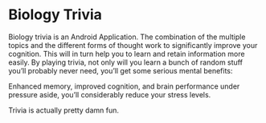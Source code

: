 # Biology Trivia
Biology trivia is an Android Application.
The combination of the multiple topics and the different forms of thought work to significantly improve your cognition.
This will in turn help you to learn and retain information more easily.
By playing trivia, not only will you learn a bunch of random stuff you’ll probably never need, you’ll get some serious mental benefits:

Enhanced memory, improved cognition, and brain performance under pressure aside, you’ll considerably reduce your stress levels.

Trivia is actually pretty damn fun.
